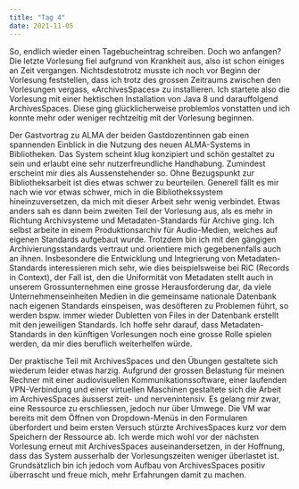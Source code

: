 ```yaml
---
title: "Tag 4"
date: 2021-11-05
---
```


So, endlich wieder einen Tagebucheintrag schreiben. Doch wo anfangen? Die letzte Vorlesung fiel aufgrund von Krankheit aus, also ist schon einiges an Zeit vergangen. Nichtsdestotrotz musste ich noch vor Beginn der Vorlesung feststellen, dass ich trotz des grossen Zeitraums zwischen den Vorlesungen vergass, «ArchivesSpaces» zu installieren. Ich startete also die Vorlesung mit einer hektischen Installation von Java 8 und darauffolgend ArchivesSpaces. Diese ging glücklicherweise problemlos vonstatten und ich konnte mehr oder weniger rechtzeitig mit der Vorlesung beginnen. 

Der Gastvortrag zu ALMA der beiden Gastdozentinnen gab einen spannenden Einblick in die Nutzung des neuen ALMA-Systems in Bibliotheken. Das System scheint klug konzipiert und schön gestaltet zu sein und erlaubt eine sehr nutzerfreundliche Handhabung. Zumindest erscheint mir dies als Aussenstehender so. Ohne Bezugspunkt zur Bibliotheksarbeit ist dies etwas schwer zu beurteilen. Generell fällt es mir nach wie vor etwas schwer, mich in die Bibliothekssystem hineinzuversetzen, da mich mit dieser Arbeit sehr wenig verbindet. 
Etwas anders sah es dann beim zweiten Teil der Vorlesung aus, als es mehr in Richtung Archivsysteme und Metadaten-Standards für Archive ging. Ich selbst arbeite in einem Produktionsarchiv für Audio-Medien, welches auf eigenen Standards aufgebaut wurde. Trotzdem bin ich mit den gängigen Archivierungsstandards vertraut und orientiere mich gegebenenfalls auch an ihnen. Insbesondere die Entwicklung und Integrierung von Metadaten-Standards interessieren mich sehr, wie dies beispielsweise bei RiC (Records in Context), der Fall ist, den die Uniformität von Metadaten stellt auch in unserem Grossunternehmen eine grosse Herausforderung dar, da viele Unternehmenseinheiten Medien in die gemeinsame nationale Datenbank nach eigenen Standards einspeisen, was desöfteren zu Problemen führt, so werden bspw. immer wieder Dubletten von Files in der Datenbank erstellt mit den jeweiligen Standards. Ich hoffe sehr darauf, dass Metadaten-Standards in den künftigen Vorlesungen noch eine grosse Rolle spielen werden, da mir dies beruflich weiterhelfen würde. 

Der praktische Teil mit ArchivesSpaces und den Übungen gestaltete sich wiederum leider etwas harzig. Aufgrund der grossen Belastung für meinen Rechner mit einer audiovisuellen Kommunikationssoftware, einer laufenden VPN-Verbindung und einer virtuellen Maschinen gestaltete sich die Arbeit im ArchivesSpaces äusserst zeit- und nervenintensiv. Es gelang mir zwar, eine Ressource zu erschliessen, jedoch nur über Umwege. Die VM war bereits mit dem Öffnen von Dropdown-Menüs in den Formularen überfordert und beim ersten Versuch stürzte ArchivesSpaces kurz vor dem Speichern der Ressource ab. Ich werde mich wohl vor der nächsten Vorlesung erneut mit ArchivesSpaces auseinandersetzen, in der Hoffnung, dass das System ausserhalb der Vorlesungszeiten weniger überlastet ist. Grundsätzlich bin ich jedoch vom Aufbau von ArchivesSpaces positiv überrascht und freue mich, mehr Erfahrungen damit zu machen. 
